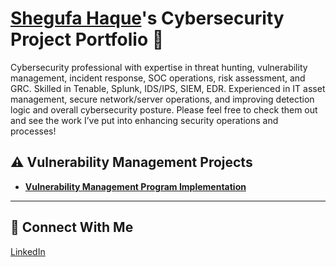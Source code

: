 # <a href="https://www.linkedin.com/in/shegufa-haque-anna-8a134a122/">Shegufa Haque</a>'s Cybersecurity Project Portfolio 🔐

Cybersecurity professional with expertise in threat hunting, vulnerability management, incident response, SOC operations, risk assessment, and GRC. Skilled in Tenable, Splunk, IDS/IPS, SIEM, EDR. Experienced in IT asset management, secure network/server operations, and improving detection logic and overall cybersecurity posture. Please feel free to check them out and see the work I’ve put into enhancing security operations and processes!


## ⚠️ Vulnerability Management Projects

- **[Vulnerability Management Program Implementation](https://github.com/shegufahaque/Vulnerability-Management-Program-1)**


<hr/>

## 🤳 Connect With Me

[LinkedIn](https://www.linkedin.com/in/shegufa-haque-anna-8a134a122/)


[twitter]: https://twitter.com/___________
[youtube]: https://www.youtube.com/c/___________
[instagram]: https://www.instagram.com/___________
[linkedin]: https://linkedin.com/in/___________

<!--
<img width="35" alt="image" src="https://github.com/user-attachments/assets/2f41c7cd-5ea8-4475-b451-a37161b6c3fb"> 
<img width="35" alt="image" src="https://github.com/user-attachments/assets/77649969-9910-4994-8b96-74a116cfb2a8">
-->
